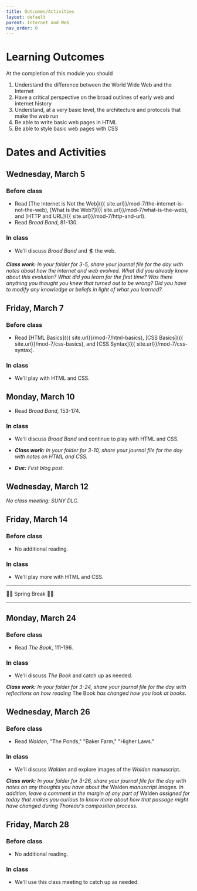 ```yaml
---
title: Outcomes/Activities
layout: default
parent: Internet and Web
nav_order: 0
---
```


# Learning Outcomes

At the completion of this module you should

1. Understand the difference between the World Wide Web and the Internet
2. Have a critical perspective on the broad outlines of early web and internet history
3. Understand, at a very basic level, the architecture and protocols that make the web run
3. Be able to write basic web pages in HTML
4. Be able to style basic web pages with CSS

# Dates and Activities

## Wednesday, March 5

### Before class

- Read [The Internet is Not the Web]({{ site.url}}/mod-7/the-internet-is-not-the-web), [What is the Web?]({{ site.url}}/mod-7/what-is-the-web), and [HTTP and URL]({{ site.url}}/mod-7/http-and-url).
- Read *Broad Band*, 81-130.

### In class

- We'll discuss *Broad Band* and 🏄 the web.

***Class work:*** *In your folder for 3-5, share your journal file for the day with notes about how the internet and web evolved. What did you already know about this evolution? What did you learn for the first time? Was there anything you thought you knew that turned out to be wrong? Did you have to modify any knowledge or beliefs in light of what you learned?*

## Friday, March 7

### Before class

- Read [HTML Basics]({{ site.url}}/mod-7/html-basics), [CSS Basics]({{ site.url}}/mod-7/css-basics), and [CSS Syntax]({{ site.url}}/mod-7/css-syntax).

### In class

- We'll play with HTML and CSS.

## Monday, March 10

- Read *Broad Band*, 153-174.

### In class

- We'll discuss *Broad Band* and continue to play with HTML and CSS.

- ***Class work:*** *In your folder for 3-10, share your journal file for the day with notes on HTML and CSS.*

- ***Due:*** *First blog post.*

## Wednesday, March 12

*No class meeting: SUNY DLC.*

## Friday, March 14

### Before class

- No additional reading.

### In class

- We'll play more with HTML and CSS.

---

🌱🌱 Spring Break 🌱🌱

---

## Monday, March 24

### Before class

- Read *The Book*, 111-196.

### In class

- We'll discuss *The Book* and catch up as needed.

***Class work:*** *In your folder for 3-24, share your journal file for the day with reflections on how reading* The Book *has changed how you look at books.*

## Wednesday, March 26

### Before class

- Read *Walden*, "The Ponds," "Baker Farm," "Higher Laws."

### In class

- We'll discuss *Walden* and explore images of the *Walden* manuscript.

***Class work:*** *In your folder for 3-26, share your journal file for the day with notes on any thoughts you have about the* Walden *manuscript images. In addition, leave a comment in the margin of any part of* Walden *assigned for today that makes you curious to know more about how that passage might have changed during Thoreau's composition process.*

## Friday, March 28

### Before class

- No additional reading.

### In class

- We'll use this class meeting to catch up as needed.